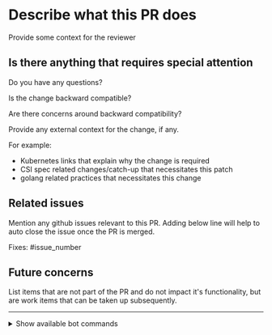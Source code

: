 <!-- Please take a look at our [Contributing](https://github.com/ceph/ceph-csi/blob/devel/docs/development-guide.md#Code-contribution-workflow)
documentation before submitting a Pull Request!
Thank you for contributing to ceph-csi! -->

# Describe what this PR does #

Provide some context for the reviewer

## Is there anything that requires special attention ##

Do you have any questions?

Is the change backward compatible?

Are there concerns around backward compatibility?

Provide any external context for the change, if any.

For example:

* Kubernetes links that explain why the change is required
* CSI spec related changes/catch-up that necessitates this patch
* golang related practices that necessitates this change

## Related issues ##

Mention any github issues relevant to this PR. Adding below line
will help to auto close the issue once the PR is merged.

Fixes: #issue_number

## Future concerns ##

List items that are not part of the PR and do not impact it's
functionality, but are work items that can be taken up subsequently.

---

<details>
<summary>Show available bot commands</summary>

These commands are normally not required, but in case of issues, leave any of
the following bot commands in an otherwise empty comment in this PR:

- `/retest ci/centos/<job-name>`: retest the `<job-name>` after unrelated
  failure (please report the failure too!)
- `/retest all`: run this in case the CentOS CI failed to start/report any test
  progress or results

</details>
